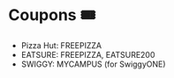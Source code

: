 # Coupons 🎟️

-  Pizza Hut: FREEPIZZA
-  EATSURE: FREEPIZZA, EATSURE200
-  SWIGGY: MYCAMPUS (for SwiggyONE)